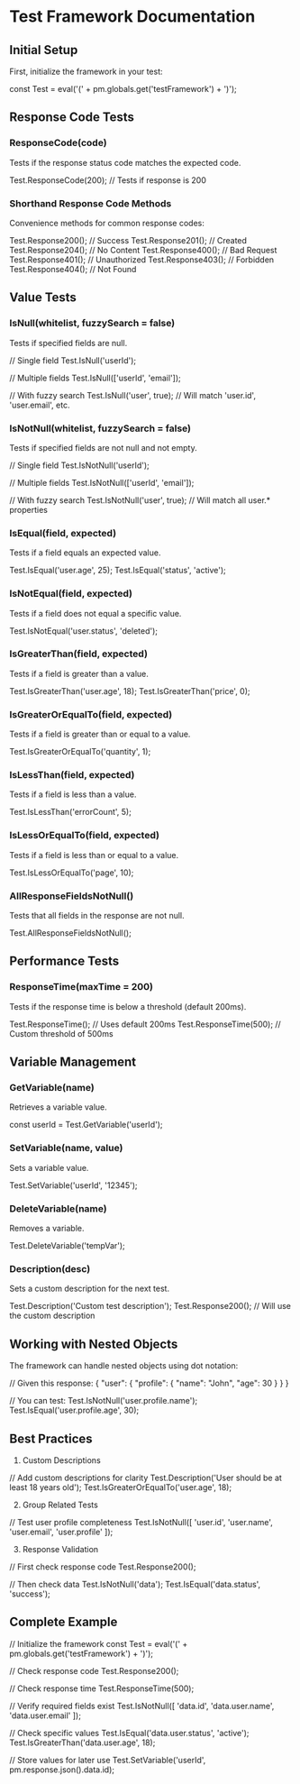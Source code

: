 # Test Framework Documentation

## Initial Setup
First, initialize the framework in your test:

const Test = eval('(' + pm.globals.get('testFramework') + ')');

## Response Code Tests

### ResponseCode(code)
Tests if the response status code matches the expected code.

Test.ResponseCode(200); // Tests if response is 200

### Shorthand Response Code Methods
Convenience methods for common response codes:

Test.Response200(); // Success
Test.Response201(); // Created
Test.Response204(); // No Content
Test.Response400(); // Bad Request
Test.Response401(); // Unauthorized
Test.Response403(); // Forbidden
Test.Response404(); // Not Found

## Value Tests

### IsNull(whitelist, fuzzySearch = false)
Tests if specified fields are null.

// Single field
Test.IsNull('userId');

// Multiple fields
Test.IsNull(['userId', 'email']);

// With fuzzy search
Test.IsNull('user', true); // Will match 'user.id', 'user.email', etc.

### IsNotNull(whitelist, fuzzySearch = false)
Tests if specified fields are not null and not empty.

// Single field
Test.IsNotNull('userId');

// Multiple fields
Test.IsNotNull(['userId', 'email']);

// With fuzzy search
Test.IsNotNull('user', true); // Will match all user.* properties

### IsEqual(field, expected)
Tests if a field equals an expected value.

Test.IsEqual('user.age', 25);
Test.IsEqual('status', 'active');

### IsNotEqual(field, expected)
Tests if a field does not equal a specific value.

Test.IsNotEqual('user.status', 'deleted');

### IsGreaterThan(field, expected)
Tests if a field is greater than a value.

Test.IsGreaterThan('user.age', 18);
Test.IsGreaterThan('price', 0);

### IsGreaterOrEqualTo(field, expected)
Tests if a field is greater than or equal to a value.

Test.IsGreaterOrEqualTo('quantity', 1);

### IsLessThan(field, expected)
Tests if a field is less than a value.

Test.IsLessThan('errorCount', 5);

### IsLessOrEqualTo(field, expected)
Tests if a field is less than or equal to a value.

Test.IsLessOrEqualTo('page', 10);

### AllResponseFieldsNotNull()
Tests that all fields in the response are not null.

Test.AllResponseFieldsNotNull();

## Performance Tests

### ResponseTime(maxTime = 200)
Tests if the response time is below a threshold (default 200ms).

Test.ResponseTime(); // Uses default 200ms
Test.ResponseTime(500); // Custom threshold of 500ms

## Variable Management

### GetVariable(name)
Retrieves a variable value.

const userId = Test.GetVariable('userId');

### SetVariable(name, value)
Sets a variable value.

Test.SetVariable('userId', '12345');

### DeleteVariable(name)
Removes a variable.

Test.DeleteVariable('tempVar');

### Description(desc)
Sets a custom description for the next test.

Test.Description('Custom test description');
Test.Response200(); // Will use the custom description

## Working with Nested Objects

The framework can handle nested objects using dot notation:

// Given this response:
{
    "user": {
        "profile": {
            "name": "John",
            "age": 30
        }
    }
}

// You can test:
Test.IsNotNull('user.profile.name');
Test.IsEqual('user.profile.age', 30);

## Best Practices

1. Custom Descriptions

// Add custom descriptions for clarity
Test.Description('User should be at least 18 years old');
Test.IsGreaterOrEqualTo('user.age', 18);

2. Group Related Tests

// Test user profile completeness
Test.IsNotNull([
    'user.id',
    'user.name',
    'user.email',
    'user.profile'
]);

3. Response Validation

// First check response code
Test.Response200();

// Then check data
Test.IsNotNull('data');
Test.IsEqual('data.status', 'success');

## Complete Example

// Initialize the framework
const Test = eval('(' + pm.globals.get('testFramework') + ')');

// Check response code
Test.Response200();

// Check response time
Test.ResponseTime(500);

// Verify required fields exist
Test.IsNotNull([
    'data.id',
    'data.user.name',
    'data.user.email'
]);

// Check specific values
Test.IsEqual('data.user.status', 'active');
Test.IsGreaterThan('data.user.age', 18);

// Store values for later use
Test.SetVariable('userId', pm.response.json().data.id);
